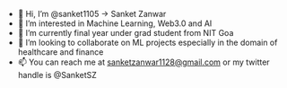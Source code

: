 - 👋 Hi, I’m @sanket1105 -> Sanket Zanwar
- 👀 I’m interested in Machine Learning, Web3.0 and AI
- 🌱 I’m currently final year under grad student from NIT Goa
- 💞️ I’m looking to collaborate on ML projects especially in the domain of healthcare and finance
- 📫 You can reach me at sanketzanwar1128@gmail.com or my twitter handle is @SanketSZ

<!---
sanket1105/sanket1105 is a ✨ special ✨ repository because its `README.md` (this file) appears on your GitHub profile.
You can click the Preview link to take a look at your changes.
--->
